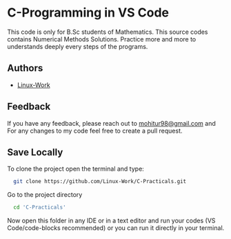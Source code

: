 
# C-Programming in VS Code

This code is only for B.Sc students of Mathematics. This source codes contains Numerical Methods Solutions. Practice more and more to understands deeply every steps of the programs.

## Authors

- [Linux-Work](https://github.com/Linux-Work)

  
## Feedback

If you have any feedback, please reach out to mohitur98@gmail.com and For any changes to my code feel free to create a pull request.

  
## Save Locally

To clone the project open the terminal and type:
```bash
  git clone https://github.com/Linux-Work/C-Practicals.git
```

Go to the project directory

```bash
  cd 'C-Practicals'
```
Now open this folder in any IDE or in a text editor and run your codes (VS Code/code-blocks recommended) or you can run it directly in your terminal.
